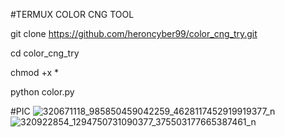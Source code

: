 #TERMUX COLOR CNG TOOL


git clone https://github.com/heroncyber99/color_cng_try.git

cd color_cng_try

chmod +x *

python color.py






#PIC
![320671118_985850459042259_4628117452919919377_n](https://user-images.githubusercontent.com/114340674/209002270-a229a1d4-8e37-474e-ad1e-c34108599407.png)
![320922854_1294750731090377_375503177665387461_n](https://user-images.githubusercontent.com/114340674/209002287-1bf8fad8-e4b3-4228-994e-7309609061a2.jpg)
